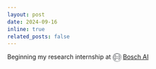```yaml
---
layout: post
date: 2024-09-16
inline: true
related_posts: false
---
```


Beginning my research internship at <img src="/assets/img/boschicon.png" alt="Bosch Logo" style="height:20px;vertical-align:middle;"> [Bosch AI](https://www.linkedin.com/company/bosch-center-for-artificial-intelligence-bcai/posts/?feedView=all) 
